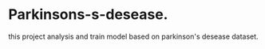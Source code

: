 # Parkinsons-s-desease.
this project analysis and train model based on parkinson's desease dataset.
